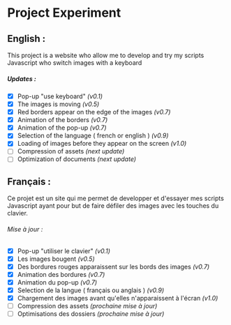 #  Project Experiment
## English : 
This project is a website who allow me to develop and try my scripts Javascript who switch images with a keyboard

##### Updates :
- [x] Pop-up "use keyboard" *(v0.1)*
- [x] The images is moving *(v0.5)*
- [x] Red borders appear on the edge of the images *(v0.7)*
- [x] Animation of the borders *(v0.7)*
- [x] Animation of the pop-up *(v0.7)*
- [x] Selection of the language ( french or english ) *(v0.9)*
- [x] Loading of images before they appear on the screen *(v1.0)*
- [ ] Compression of assets *(next update)*
- [ ] Optimization of documents *(next update)*

## Français :
Ce projet est un site qui me permet de developper et d'essayer mes scripts Javascript ayant pour but de faire défiler des images avec les touches du clavier.

###### Mise à jour :
- [x] Pop-up "utiliser le clavier" *(v0.1)*
- [x] Les images bougent *(v0.5)*
- [x] Des bordures rouges apparaissent sur les bords des images *(v0.7)*
- [x] Animation des bordures *(v0.7)*
- [x] Animation du pop-up *(v0.7)*
- [x] Selection de la langue ( français ou anglais ) *(v0.9)*
- [x] Chargement des images avant qu'elles n'apparaissent à l'écran *(v1.0)*
- [ ] Compression des assets *(prochaine mise à jour)*
- [ ] Optimisations des dossiers *(prochaine mise à jour)*
